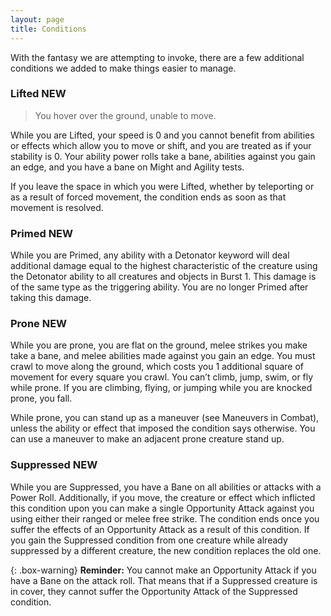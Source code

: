 ```yaml
---
layout: page
title: Conditions
---
```


With the fantasy we are attempting to invoke, there are a few additional conditions we added to make things easier to manage.

### Lifted <span class="pill pill-new">NEW</span>
> You hover over the ground, unable to move.

While you are Lifted, your speed is 0 and you cannot benefit from abilities or effects which allow you to move or shift, and you are treated as if your stability is 0. Your ability power rolls take a bane, abilities against you gain an edge, and you have a bane on Might and Agility tests.

If you leave the space in which you were Lifted, whether by teleporting or as a result of forced movement, the condition ends as soon as that movement is resolved.

### Primed <span class="pill pill-new">NEW</span>
While you are Primed, any ability with a Detonator keyword will deal additional damage equal to the highest characteristic of the creature using the Detonator ability to all creatures and objects in Burst 1. This damage is of the same type as the triggering ability. You are no longer Primed after taking this damage.

### Prone <span class="pill pill-new">NEW</span>
While you are prone, you are flat on the ground, <span class="changed-text">melee</span> strikes you make take a bane, and melee abilities made against you gain an edge. You must crawl to move along the ground, which costs you 1 additional square of movement for every square you crawl. You can’t climb, jump, swim, or fly while prone. If you are climbing, flying, or jumping while you are knocked prone, you fall.

While prone, you can stand up as a maneuver (see Maneuvers in Combat), unless the ability or effect that imposed the condition says otherwise. You can use a maneuver to make an adjacent prone creature stand up.

### Suppressed <span class="pill pill-new">NEW</span>
While you are Suppressed, you have a Bane on all abilities or attacks with a Power Roll. Additionally, if you move, the creature or effect which inflicted this condition upon you can make a single Opportunity Attack against you using either their ranged or melee free strike. The condition ends once you suffer the effects of an Opportunity Attack as a result of this condition. If you gain the Suppressed condition from one creature while already suppressed by a different creature, the new condition replaces the old one.

{: .box-warning}
**Reminder:** You cannot make an Opportunity Attack if you have a Bane on the attack roll. That means that if a Suppressed creature is in cover, they cannot suffer the Opportunity Attack of the Suppressed condition.